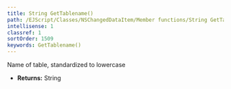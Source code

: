 ```yaml
---
title: String GetTablename()
path: /EJScript/Classes/NSChangedDataItem/Member functions/String GetTablename()
intellisense: 1
classref: 1
sortOrder: 1509
keywords: GetTablename()
---
```



Name of table, standardized to lowercase



* **Returns:** String


